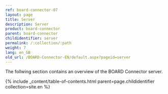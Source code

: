 ```yaml
---
ref: board-connector-07
layout: page
title: Server
description: Server
product: board-connector
parent: board-connector
childidentifier: server
permalink: /:collection/:path
weight: 7
lang: en_GB
old_url: /BOARD-Connector-EN/default.aspx?pageid=server
---
```


The follwing section contains an overview of the BOARD Connector server.

{% include _content/table-of-contents.html parent=page.childidentifier collection=site.en %}
